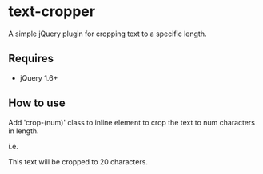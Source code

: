 # text-cropper
A simple jQuery plugin for cropping text to a specific length.

## Requires
- jQuery 1.6+

## How to use
Add 'crop-(num)' class to inline element to crop the text to num characters in length.

i.e. <p class="crop-20">This text will be cropped to 20 characters.</p>
